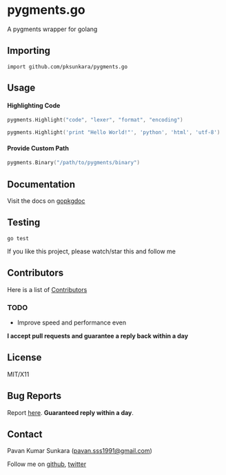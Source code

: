 # pygments.go

A pygments wrapper for golang

## Importing

```
import github.com/pksunkara/pygments.go
```

## Usage

#### Highlighting Code

```go
pygments.Highlight("code", "lexer", "format", "encoding")
```

```go
pygments.Highlight('print "Hello World!"', 'python', 'html', 'utf-8')
```

#### Provide Custom Path

```go
pygments.Binary("/path/to/pygments/binary")
```

## Documentation

Visit the docs on [gopkgdoc](http://godoc.org/github.com/pksunkara/pygments.go)

## Testing

```
go test
```

If you like this project, please watch/star this and follow me

## Contributors
Here is a list of [Contributors](http://github.com/pksunkara/pygments.go/contributors)

### TODO

- Improve speed and performance even

__I accept pull requests and guarantee a reply back within a day__

## License
MIT/X11

## Bug Reports
Report [here](http://github.com/pksunkara/pygments.go/issues). __Guaranteed reply within a day__.

## Contact
Pavan Kumar Sunkara (pavan.sss1991@gmail.com)

Follow me on [github](https://github.com/users/follow?target=pksunkara), [twitter](http://twitter.com/pksunkara)
